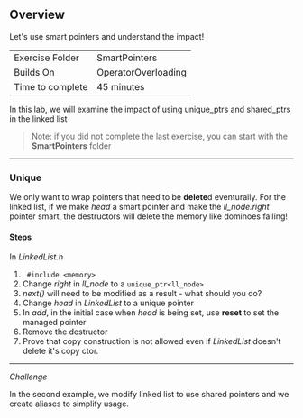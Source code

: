 ## Overview
Let's use smart pointers and understand the impact!

| | |
| --------- | --------------------------- |
| Exercise Folder | SmartPointers |
| Builds On | OperatorOverloading |
| Time to complete | 45 minutes


In this lab, we will examine the impact of using unique\_ptrs and shared\_ptrs in the linked list
> Note:  if you did not complete the last exercise, you can start with the **SmartPointers** folder
---
### Unique
We only want to wrap pointers that need to be **delete**d eventurally.  For the linked list, if we make *head* a smart pointer and make the *ll_node.right* pointer smart, the destructors will delete the memory like dominoes falling!

#### Steps
In *LinkedList.h*

1.  ``` #include <memory>```
2. Change *right* in *ll_node* to a ```unique_ptr<ll_node>```
3. *next()* will need to be modified as a result - what should you do?
4. Change *head* in *LinkedList* to a unique pointer
5. In *add*, in the initial case when *head* is being set, use **reset** to set the managed pointer
6. Remove the destructor
7. Prove that copy construction is not allowed even if *LinkedList* doesn't delete it's copy ctor.

---
*Challenge*

In the second example, we modify linked list to use shared pointers and we create aliases to simplify usage.

